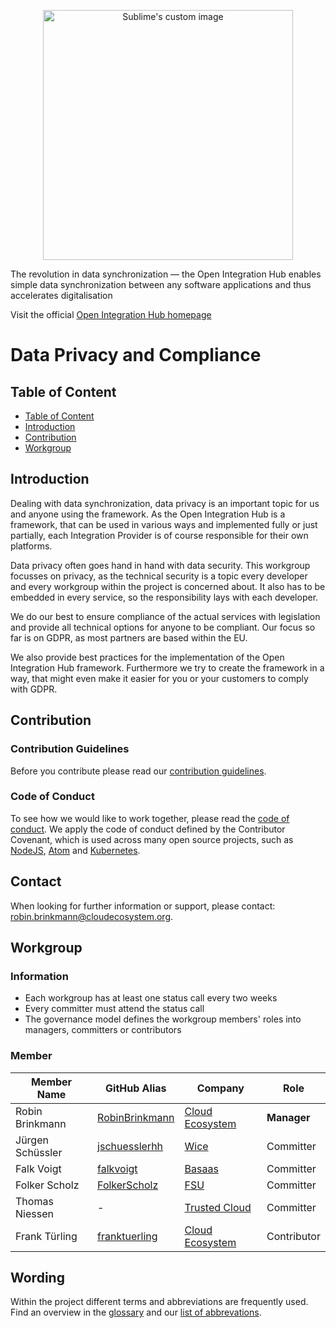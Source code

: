 <p align="center">
  <img src="https://github.com/openintegrationhub/Microservices/blob/master/Assets/medium-oih-einzeilig-zentriert.jpg" alt="Sublime's custom image" width="400"/>
</p>

The revolution in data synchronization — the Open Integration Hub enables simple data synchronization between any software applications and thus accelerates digitalisation

Visit the official [Open Integration Hub homepage](https://www.openintegrationhub.org/)

# Data Privacy and Compliance

## Table of Content

<!-- TOC depthFrom:2 depthTo:6 withLinks:1 updateOnSave:1 orderedList:0 -->

- [Table of Content](#table-of-content)
- [Introduction](#introduction)
- [Contribution](#contribution)
- [Workgroup](#workgroup)
	
<!-- /TOC -->


## Introduction

Dealing with data synchronization, data privacy is an important topic for us and anyone using the framework. As the Open Integration Hub is a framework, that can be used in various ways and implemented fully or just partially, each Integration Provider is of course responsible for their own platforms. 

Data privacy often goes hand in hand with data security. This workgroup focusses on privacy, as the technical security is a topic every developer and every workgroup within the project is concerned about. It also has to be embedded in every service, so the responsibility lays with each developer.

We do our best to ensure compliance of the actual services with legislation and provide all technical options for anyone to be compliant. Our focus so far is on GDPR, as most partners are based within the EU. 

We also provide best practices for the implementation of the Open Integration Hub framework. Furthermore we try to create the framework in a way, that might even make it easier for you or your customers to comply with GDPR.



## Contribution
### Contribution Guidelines
Before you contribute please read our [contribution guidelines](CONTRIBUTING.md).

### Code of Conduct

To see how we would like to work together, please read the [code of conduct](CODE_OF_CONDUCT.md). We apply the code of conduct defined by the Contributor Covenant, which is used across many open source projects, such as [NodeJS](https://github.com/nodejs/node), [Atom](https://github.com/atom/atom) and [Kubernetes](https://github.com/kubernetes/kubernetes).

## Contact
When looking for further information or support, please contact: robin.brinkmann@cloudecosystem.org.

## Workgroup
### Information
- Each workgroup has at least one status call every two weeks
- Every committer must attend the status call
- The governance model defines the workgroup members' roles into managers, committers or contributors

### Member

|Member Name |GitHub Alias|Company| Role |
| --- | --- | --- | --- |
| Robin Brinkmann |[RobinBrinkmann](https://github.com/RobinBrinkmann)|[Cloud Ecosystem](http://www.cloudecosystem.org/) | **Manager**   |
| Jürgen Schüssler |[jschuesslerhh](https://github.com/jschuesslerhh)|[Wice](http://wice.de)| Committer   |
| Falk Voigt|[falkvoigt](https://github.com/falkvoigt)|[Basaas](https://www.basaas.com/)| Committer   |
| Folker Scholz|[FolkerScholz](https://github.com/FolkerScholz)|[FSU](http://www.fsu-berlin.de/)| Committer  |
| Thomas Niessen| -|[Trusted Cloud](https://www.trusted-cloud.de/)| Committer  |
| Frank Türling|[franktuerling](https://github.com/franktuerling)|[Cloud Ecosystem](http://www.cloudecosystem.org/)| Contributor  |


## Wording
Within the project different terms and abbreviations are frequently used. Find an overview in the [glossary](https://github.com/openintegrationhub/Connectors/wiki/Glossary) and our [list of abbrevations](https://github.com/openintegrationhub/Connectors/wiki/Abbreviations).
